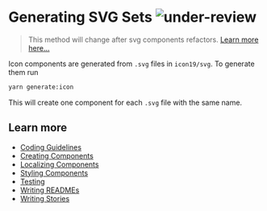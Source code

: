 # Generating SVG Sets ![under-review](status-images/under-review.svg)

> This method will change after svg components refactors. [Learn more here...](https://github.com/gawkermedia/kinja-mantle/blob/781fe4d214ed8b84dea8ad1ee19c188b7203e34f/packages/kinja-components/components/icons/PROPOSAL.md)

Icon components are generated from `.svg` files in `icon19/svg`. To generate them run
```bash
yarn generate:icon
```
This will create one component for each `.svg` file with the same name.


## Learn more

- [Coding Guidelines](https://github.com/gawkermedia/kinja-mantle/blob/master/packages/kinja-components/doc/contributing/CODING.md)
- [Creating Components](https://github.com/gawkermedia/kinja-mantle/blob/master/packages/kinja-components/doc/contributing/CREATING.md)
- [Localizing Components](https://github.com/gawkermedia/kinja-mantle/blob/master/packages/kinja-components/doc/contributing/LOCALIZING.md)
- [Styling Components](https://github.com/gawkermedia/kinja-mantle/blob/master/packages/kinja-components/doc/contributing/STYLING.md)
- [Testing](https://github.com/gawkermedia/kinja-mantle/blob/master/packages/kinja-components/doc/contributing/TESTING.md)
- [Writing READMEs](https://github.com/gawkermedia/kinja-mantle/blob/master/packages/kinja-components/doc/contributing/READMES.md)
- [Writing Stories](https://github.com/gawkermedia/kinja-mantle/blob/master/packages/kinja-components/doc/contributing/STORIES.md)
